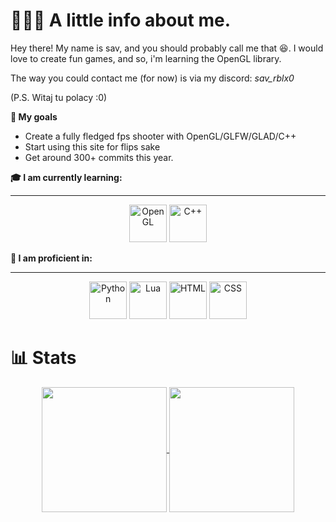 # 🧑🏻‍💻 A little info about me.

Hey there! My name is sav, and you should probably call me that 😆.
I would love to create fun games, and so, i'm learning the OpenGL library.

The way you could contact me (for now) is via my discord:
*sav_rblx0*

(P.S. Witaj tu polacy :0)

**🚀 My goals**
- Create a fully fledged fps shooter with OpenGL/GLFW/GLAD/C++
- Start using this site for flips sake
- Get around 300+ commits this year.


**🎓 I am currently learning:**
______________________________
<p align="center">
  <span><img src="https://upload.wikimedia.org/wikipedia/commons/e/e9/Opengl-logo.svg" alt="OpenGL" width="60" height="60"></span>
  <span><img src="https://cdn.worldvectorlogo.com/logos/c.svg" alt="C++" width="60" height="60"></span>
</p>

**📜 I am proficient in:**
___
<p align="center">
    <span><img src="https://s3.dualstack.us-east-2.amazonaws.com/pythondotorg-assets/media/files/python-logo-only.svg" alt="Python" width="60" height="60"></span>
    <span><img src="https://www.svgrepo.com/show/354020/lua.svg" alt="Lua" width="60" height="60"></span>
    <span><img src="https://cdn.worldvectorlogo.com/logos/html-1.svg" alt="HTML" width="60" height="60"></span>
    <span><img src="https://cdn.worldvectorlogo.com/logos/css-3.svg" alt="CSS" width="60" height="60"></span>
</p>

# 📊 Stats
<div align="center">
  <a href="https://github.com/savstudios/github-readme-stats">
    <img height=200 align="center" src="https://github-readme-stats.vercel.app/api?username=savstudios" />
  </a>
  <a href="https://github.com/savstudios/convoychat">
    <img height=200 align="center" src="https://github-readme-stats.vercel.app/api/top-langs?username=savstudios&layout=compact&langs_count=8&card_width=320&hide=c,hpp" />
  </a>
</div>

<!---
savstudios/savstudios is a ✨ special ✨ repository because its `README.md` (this file) appears on your GitHub profile.
You can click the Preview link to take a look at your changes.
--->
